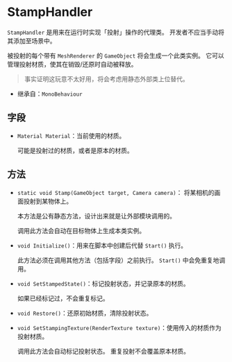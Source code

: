 # StampHandler

`StampHandler` 是用来在运行时实现「投射」操作的代理类。
开发者不应当手动将其添加至场景中。

被投射的每个带有 `MeshRenderer` 的 `GameObject` 将会生成一个此类实例。
它可以管理投射材质，使其在销毁/还原时自动被释放。

> 事实证明这玩意不太好用，将会考虑用静态外部类上位替代。

- 继承自：`MonoBehaviour`

## 字段

- `Material Material`：当前使用的材质。

	可能是投射过的材质，或者是原本的材质。

## 方法

- `static void Stamp(GameObject target, Camera camera)`：
	将某相机的画面投射到某物体上。

	本方法是公有静态方法，设计出来就是让外部模块调用的。

	调用此方法会自动在目标物体上生成本类实例。

- `void Initialize()`：用来在脚本中创建后代替 `Start()` 执行。

	此方法必须在调用其他方法（包括字段）之前执行。
	`Start()` 中会免重复地调用。

- `void SetStampedState()`：标记投射状态，并记录原本的材质。

	如果已经标记过，不会重复标记。

- `void Restore()`：还原初始材质，清除投射状态。

- `void SetStampingTexture(RenderTexture texture)`：使用传入的材质作为投射材质。

	调用此方法会自动标记投射状态。
	重复投射不会覆盖原本材质。
